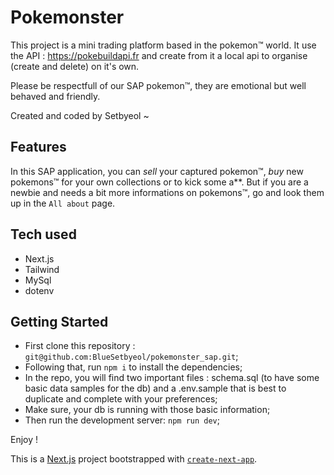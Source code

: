# Pokemonster

This project is a mini trading platform based in the pokemon™ world.
It use the API : https://pokebuildapi.fr and create from it a local api to organise (create and delete) on it's own.

Please be respectfull of our SAP pokemon™, they are emotional but well behaved and friendly.

Created and coded by Setbyeol ~

## Features

In this SAP application, you can *sell* your captured pokemon™, *buy* new pokemons™ for your own collections or to kick some a**.
But if you are a newbie and needs a bit more informations on pokemons™, go and look them up in the `All about` page.

## Tech used

+ Next.js
+ Tailwind
+ MySql
+ dotenv

## Getting Started

- First clone this repository : `git@github.com:BlueSetbyeol/pokemonster_sap.git`;
- Following that, run `npm i` to install the dependencies;
- In the repo, you will find two important files : schema.sql (to have some basic data samples for the db) and a .env.sample that is best to duplicate and complete with your preferences;
- Make sure, your db is running with those basic information;
- Then run the development server: `npm run dev`;

Enjoy !

This is a [Next.js](https://nextjs.org) project bootstrapped with [`create-next-app`](https://nextjs.org/docs/app/api-reference/cli/create-next-app).